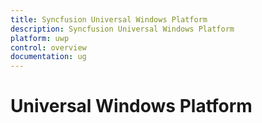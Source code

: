```yaml
---
title: Syncfusion Universal Windows Platform
description: Syncfusion Universal Windows Platform
platform: uwp
control: overview
documentation: ug
---
```


# Universal Windows Platform